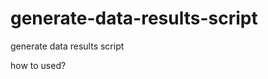 generate-data-results-script
============================

generate data results script


how to used?

